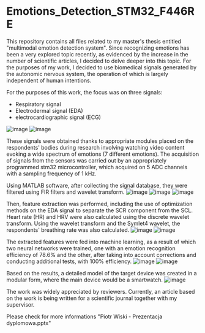 # Emotions_Detection_STM32_F446RE

This repository contains all files related to my master's thesis entitled "multimodal emotion detection system". Since recognizing emotions has been a very explored topic recently, as evidenced by the increase in the number of scientific articles, I decided to delve deeper into this topic.
For the purposes of my work, I decided to use biomedical signals generated by the autonomic nervous system, the operation of which is largely independent of human intentions.

For the purposes of this work, the focus was on three signals:
- Respiratory signal
- Electrodermal signal (EDA)
- electrocardiographic signal (ECG)

![image](https://github.com/Shooterqq/Emotions_Detection_STM32_F446RE/assets/102792345/c6f3b923-69de-4b9c-8305-bb133e91dbe5)
![image](https://github.com/Shooterqq/Emotions_Detection_STM32_F446RE/assets/102792345/b4771af3-d232-48c7-9ae0-787ced5a5d5b)

These signals were obtained thanks to appropriate modules placed on the respondents' bodies during research involving watching video content evoking a wide spectrum of emotions (7 different emotions). The acquisition of signals from the sensors was carried out by an appropriately programmed stm32 microcontroller, which acquired on 5 ADC channels with a sampling frequency of 1 kHz.

Using MATLAB software, after collecting the signal database, they were filtered using FIR filters and wavelet transform.
![image](https://github.com/Shooterqq/Emotions_Detection_STM32_F446RE/assets/102792345/e396144e-f78d-4cf4-a5a1-5762277076e0)
![image](https://github.com/Shooterqq/Emotions_Detection_STM32_F446RE/assets/102792345/1291d16d-bdbf-461a-88ba-f78500479289)
![image](https://github.com/Shooterqq/Emotions_Detection_STM32_F446RE/assets/102792345/91f09a2b-8777-4d7f-b47a-9d06946bed96)

Then, feature extraction was performed, including the use of optimization methods on the EDA signal to separate the SCR component from the SCL. Heart rate (HR) and HRV were also calculated using the discrete wavelet transform. Using the wavelet transform and the Symlet4 wavelet, the respondents' breathing rate was also calculated.
![image](https://github.com/Shooterqq/Emotions_Detection_STM32_F446RE/assets/102792345/d10b410a-b0ac-4f66-b4b0-237dd2206455)
![image](https://github.com/Shooterqq/Emotions_Detection_STM32_F446RE/assets/102792345/56a8f04c-e2c5-41d1-9a76-29ff721d2c68)

The extracted features were fed into machine learning, as a result of which two neural networks were trained, one with an emotion recognition efficiency of 78.6% and the other, after taking into account corrections and conducting additional tests, with 100% efficiency.
![image](https://github.com/Shooterqq/Emotions_Detection_STM32_F446RE/assets/102792345/0b98357a-6aee-4267-ba0e-4f2e5d36988f)
![image](https://github.com/Shooterqq/Emotions_Detection_STM32_F446RE/assets/102792345/1b8b2d3b-67dc-4dc8-bb7d-43c8a2c73113)

Based on the results, a detailed model of the target device was created in a modular form, where the main device would be a smartwatch.
![image](https://github.com/Shooterqq/Emotions_Detection_STM32_F446RE/assets/102792345/deefa8e1-dec7-4c57-8774-3fa78a96ec5a)

The work was widely appreciated by reviewers. Currently, an article based on the work is being written for a scientific journal together with my supervisor.
​

Please check for more informations "Piotr Wiski - Prezentacja dyplomowa.pptx"

